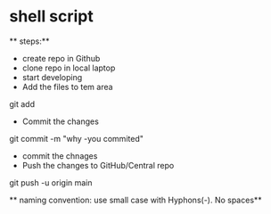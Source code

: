 # shell script

** steps:**
* create repo in Github
* clone repo in local laptop
* start developing 
* Add the files to tem area

git add <file-name>

* Commit the changes
 
 git commit -m "why -you commited" 
* commit the chnages
* Push the changes to  GitHub/Central repo

git push -u origin main



** naming convention: use small case with Hyphons(-). No spaces**
